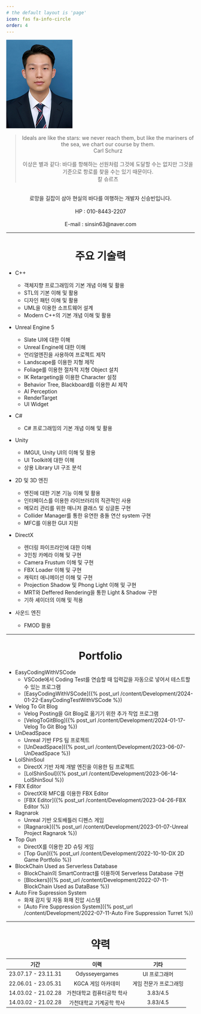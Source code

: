 ```yaml
---
# the default layout is 'page'
icon: fas fa-info-circle
order: 4
---
```


![](/assets/img/profile.jpg)

> <center>Ideals are like the stars: we never reach them, but like the mariners of the sea, we chart our course by them.<br></center>
> <center>Carl Schurz<br></center>
> <br>
> <center>이상은 별과 같다: 바다를 항해하는 선원처럼 그것에 도달할 수는 없지만 그것을 기준으로 항로를 찾을 수는 있기 때문이다.<br></center>
> <center>칼 슈르츠</center>

<br>
<center>로망을 길잡이 삼아 현실의 바다를 여행하는 개발자 신승빈입니다.</center>
<br>
<center>HP : 010-8443-2207</center>
<br>
<center>E-mail : sinsin63@naver.com</center>

---

# <center>주요 기술력</center>
- C++
  - 객체지향 프로그래밍의 기본 개념 이해 및 활용
  - STL의 기본 이해 및 활용
  - 디자인 패턴 이해 및 활용
  - UML을 이용한 소프트웨어 설계
  - Modern C++의 기본 개념 이해 및 활용

- Unreal Engine 5
  - Slate UI에 대한 이해
  - Unreal Engine에 대한 이해
  - 언리얼엔진을 사용하여 프로젝트 제작
  - Landscape를 이용한 지형 제작
  - Foliage를 이용한 절차적 지형 Object 설치
  - IK Retargeting을 이용한 Character 설정
  - Behavior Tree, Blackboard를 이용한 AI 제작
  - AI Perception
  - RenderTarget
  - UI Widget

- C#
  - C# 프로그래밍의 기본 개념 이해 및 활용

- Unity
  - IMGUI, Unity UI의 이해 및 활용
  - UI Toolkit에 대한 이해
  - 상용 Library UI 구조 분석

- 2D 및 3D 엔진
  - 엔진에 대한 기본 기능 이해 및 활용
  - 인터페이스를 이용한 라이브러리의 직관적인 사용
  - 메모리 관리를 위한 매니저 클래스 및 싱글톤 구현
  - Collider Manager를 통한 유연한 충돌 연산 system 구현
  - MFC를 이용한 GUI 지원

- DirectX
  - 렌더링 파이프라인에 대한 이해
  - 3인칭 카메라 이해 및 구현
  - Camera Frustum 이해 및 구현
  - FBX Loader 이해 및 구현
  - 캐릭터 애니메이션 이해 및 구현
  - Projection Shadow 및 Phong Light 이해 및 구현
  - MRT와 Deffered Rendering을 통한 Light & Shadow 구현
  - 기하 셰이더의 이해 및 적용

- 사운드 엔진
  - FMOD 활용

---

# <center>Portfolio</center>
- EasyCodingWithVSCode
  - VSCode에서 Coding Test를 연습할 때 입력값을 자동으로 넣어서 테스트할 수 있는 프로그램
  - [EasyCodingWithVSCode]({% post_url /content/Development/2024-01-22-EasyCodingTestWithVSCode %})
- Velog To Git Blog
  - Velog Posting을 Git Blog로 옮기기 위한 추가 작업 프로그램
  - [VelogToGitBlog]({% post_url /content/Development/2024-01-17-Velog To Git Blog %})
- UnDeadSpace
  - Unreal 기반 FPS 팀 프로젝트
  - [UnDeadSpace]({% post_url /content/Development/2023-06-07-UnDeadSpace %})
- LolShinSoul
  - DirectX 기반 자체 개발 엔진을 이용한 팀 프로젝트
  - [LolShinSoul]({% post_url /content/Development/2023-06-14-LolShinSoul %})
- FBX Editor
  - DirectX와 MFC를 이용한 FBX Editor
  - [FBX Editor]({% post_url /content/Development/2023-04-26-FBX Editor %})
- Ragnarok
  - Unreal 기반 오토배틀러 디펜스 게임
  - [Ragnarok]({% post_url /content/Development/2023-01-07-Unreal Project Ragnarok %})
- Top Gun
  - DirectX를 이용한 2D 슈팅 게임
  - [Top Gun]({% post_url /content/Development/2022-10-10-DX 2D Game Portfolio %})
- BlockChain Used as Serverless Database
  - BlockChain의 SmartContract를 이용하여 Serverless Database 구현
  - [Blockers]({% post_url /content/Development/2022-07-11-BlockChain Used as DataBase %})
- Auto Fire Supression System
  - 화재 감지 및 자동 화재 진압 시스템
  - [Auto Fire Suppression System]({% post_url /content/Development/2022-07-11-Auto Fire Suppression Turret %})

---

# <center>약력</center>

|기간|이력|기타|
|:---:|:---:|:---:|
| 23.07.17 - 23.11.31 | Odysseyergames | UI 프로그래머 |
| 22.06.01 - 23.05.31 | KGCA 게임 아카데미 | 게임 전문가 프로그래밍 |
| 14.03.02 - 21.02.28 | 가천대학교 컴퓨터공학 학사 | 3.83/4.5 |
| 14.03.02 - 21.02.28 | 가천대학교 기계공학 학사 | 3.83/4.5 |
